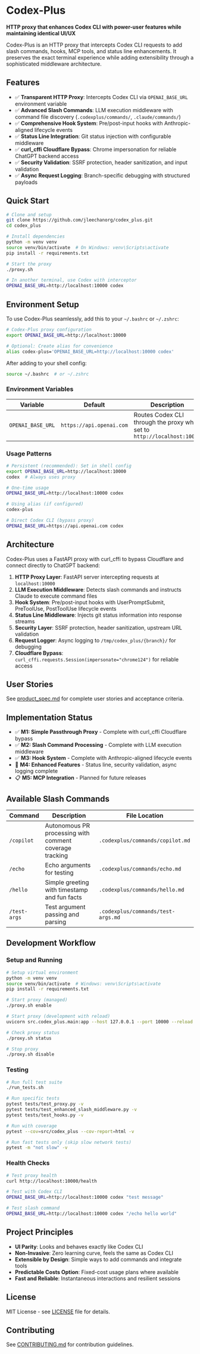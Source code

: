 # Codex-Plus

**HTTP proxy that enhances Codex CLI with power-user features while maintaining identical UI/UX**

Codex-Plus is an HTTP proxy that intercepts Codex CLI requests to add slash commands, hooks, MCP tools, and status line enhancements. It preserves the exact terminal experience while adding extensibility through a sophisticated middleware architecture.

## Features

- ✅ **Transparent HTTP Proxy**: Intercepts Codex CLI via `OPENAI_BASE_URL` environment variable
- ✅ **Advanced Slash Commands**: LLM execution middleware with command file discovery (`.codexplus/commands/`, `.claude/commands/`)
- ✅ **Comprehensive Hook System**: Pre/post-input hooks with Anthropic-aligned lifecycle events
- ✅ **Status Line Integration**: Git status injection with configurable middleware
- ✅ **curl_cffi Cloudflare Bypass**: Chrome impersonation for reliable ChatGPT backend access
- ✅ **Security Validation**: SSRF protection, header sanitization, and input validation
- ✅ **Async Request Logging**: Branch-specific debugging with structured payloads

## Quick Start

```bash
# Clone and setup
git clone https://github.com/jleechanorg/codex_plus.git
cd codex_plus

# Install dependencies  
python -m venv venv
source venv/bin/activate  # On Windows: venv\Scripts\activate
pip install -r requirements.txt

# Start the proxy
./proxy.sh

# In another terminal, use Codex with interceptor
OPENAI_BASE_URL=http://localhost:10000 codex
```

## Environment Setup

To use Codex-Plus seamlessly, add this to your `~/.bashrc` or `~/.zshrc`:

```bash
# Codex-Plus proxy configuration
export OPENAI_BASE_URL=http://localhost:10000

# Optional: Create alias for convenience
alias codex-plus='OPENAI_BASE_URL=http://localhost:10000 codex'
```

After adding to your shell config:
```bash
source ~/.bashrc  # or ~/.zshrc
```

### Environment Variables

| Variable | Default | Description |
|----------|---------|-------------|
| `OPENAI_BASE_URL` | `https://api.openai.com` | Routes Codex CLI through the proxy when set to `http://localhost:10000` |

### Usage Patterns

```bash
# Persistent (recommended): Set in shell config
export OPENAI_BASE_URL=http://localhost:10000
codex  # Always uses proxy

# One-time usage
OPENAI_BASE_URL=http://localhost:10000 codex

# Using alias (if configured)
codex-plus

# Direct Codex CLI (bypass proxy)
OPENAI_BASE_URL=https://api.openai.com codex
```

## Architecture

Codex-Plus uses a FastAPI proxy with curl_cffi to bypass Cloudflare and connect directly to ChatGPT backend:

1. **HTTP Proxy Layer**: FastAPI server intercepting requests at `localhost:10000`
2. **LLM Execution Middleware**: Detects slash commands and instructs Claude to execute command files
3. **Hook System**: Pre/post-input hooks with UserPromptSubmit, PreToolUse, PostToolUse lifecycle events
4. **Status Line Middleware**: Injects git status information into response streams
5. **Security Layer**: SSRF protection, header sanitization, upstream URL validation
6. **Request Logger**: Async logging to `/tmp/codex_plus/{branch}/` for debugging
7. **Cloudflare Bypass**: `curl_cffi.requests.Session(impersonate="chrome124")` for reliable access

## User Stories

See [product_spec.md](./product_spec.md) for complete user stories and acceptance criteria.

## Implementation Status

- ✅ **M1: Simple Passthrough Proxy** - Complete with curl_cffi Cloudflare bypass
- ✅ **M2: Slash Command Processing** - Complete with LLM execution middleware
- ✅ **M3: Hook System** - Complete with Anthropic-aligned lifecycle events
- 🚧 **M4: Enhanced Features** - Status line, security validation, async logging complete
- 📋 **M5: MCP Integration** - Planned for future releases

## Available Slash Commands

| Command | Description | File Location |
|---------|-------------|---------------|
| `/copilot` | Autonomous PR processing with comment coverage tracking | `.codexplus/commands/copilot.md` |
| `/echo` | Echo arguments for testing | `.codexplus/commands/echo.md` |
| `/hello` | Simple greeting with timestamp and fun facts | `.codexplus/commands/hello.md` |
| `/test-args` | Test argument passing and parsing | `.codexplus/commands/test-args.md` |

## Development Workflow

### Setup and Running
```bash
# Setup virtual environment
python -m venv venv
source venv/bin/activate  # Windows: venv\Scripts\activate
pip install -r requirements.txt

# Start proxy (managed)
./proxy.sh enable

# Start proxy (development with reload)
uvicorn src.codex_plus.main:app --host 127.0.0.1 --port 10000 --reload

# Check proxy status
./proxy.sh status

# Stop proxy
./proxy.sh disable
```

### Testing
```bash
# Run full test suite
./run_tests.sh

# Run specific tests
pytest tests/test_proxy.py -v
pytest tests/test_enhanced_slash_middleware.py -v
pytest tests/test_hooks.py -v

# Run with coverage
pytest --cov=src/codex_plus --cov-report=html -v

# Run fast tests only (skip slow network tests)
pytest -m "not slow" -v
```

### Health Checks
```bash
# Test proxy health
curl http://localhost:10000/health

# Test with Codex CLI
OPENAI_BASE_URL=http://localhost:10000 codex "test message"

# Test slash command
OPENAI_BASE_URL=http://localhost:10000 codex "/echo hello world"
```

## Project Principles

- **UI Parity**: Looks and behaves exactly like Codex CLI
- **Non-Invasive**: Zero learning curve, feels the same as Codex CLI
- **Extensible by Design**: Simple ways to add commands and integrate tools
- **Predictable Costs Option**: Fixed-cost usage plans where available
- **Fast and Reliable**: Instantaneous interactions and resilient sessions

## License

MIT License - see [LICENSE](./LICENSE) file for details.

## Contributing

See [CONTRIBUTING.md](./CONTRIBUTING.md) for contribution guidelines.